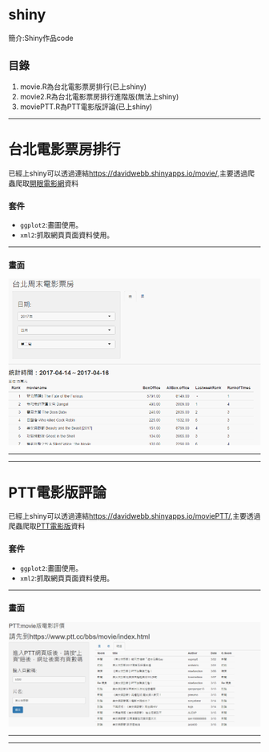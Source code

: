 # shiny
簡介:Shiny作品code
## 目錄
1. movie.R為台北電影票房排行(已上shiny)
2. movie2.R為台北電影票房排行進階版(無法上shiny)
3. moviePTT.R為PTT電影版評論(已上shiny)
---
# 台北電影票房排行
已經上shiny可以透過連結<https://davidwebb.shinyapps.io/movie/>,主要透過爬蟲爬取[開眼電影網](http://www.atmovies.com.tw/home/)資料<br>
### 套件
* `ggplot2`:畫圖使用。
*  `xml2`:抓取網頁頁面資料使用。
***
### 畫面
![](movie.png)
***
***
# PTT電影版評論
已經上shiny可以透過連結<https://davidwebb.shinyapps.io/moviePTT/>,主要透過爬蟲爬取[PTT電影版](https://www.ptt.cc/bbs/movie/index.html)資料<br>
### 套件
* `ggplot2`:畫圖使用。
*  `xml2`:抓取網頁頁面資料使用。
***
### 畫面
![](moviePTT.png)
***
***
